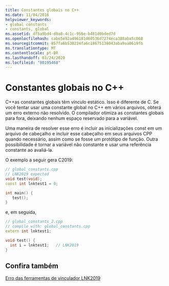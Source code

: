 ```yaml
---
title: Constantes globais no C++
ms.date: 11/04/2016
helpviewer_keywords:
- global constants
- constants, global
ms.assetid: df5a9bd4-d0a8-4c1c-956e-b481d0bded7d
ms.openlocfilehash: cabe5e92a496181d60536d7274eca388aba5c068
ms.sourcegitcommit: 857fa6b530224fa6c18675138043aba9aa0619fb
ms.translationtype: MT
ms.contentlocale: pt-BR
ms.lasthandoff: 03/24/2020
ms.locfileid: "80195468"
---
```

# <a name="global-constants-in-c"></a>Constantes globais no C++

C++as constantes globais têm vínculo estático. Isso é diferente de C. Se você tentar usar uma constante global no C++ em vários arquivos, obterá um erro externo não resolvido. O compilador otimiza as constantes globais para fora, deixando nenhum espaço reservado para a variável.

Uma maneira de resolver esse erro é incluir as inicializações const em um arquivo de cabeçalho e incluir esse cabeçalho em seus arquivos CPP quando necessário, assim como se fosse um protótipo de função. Outra possibilidade é tornar a variável não constante e usar uma referência constante ao avaliá-la.

O exemplo a seguir gera C2019:

```cpp
// global_constants.cpp
// LNK2019 expected
void test(void);
const int lnktest1 = 0;

int main() {
   test();
}
```

e, em seguida,

```cpp
// global_constants_2.cpp
// compile with: global_constants.cpp
extern int lnktest1;

void test() {
  int i = lnktest1;   // LNK2019
}
```

## <a name="see-also"></a>Confira também

[Erro das ferramentas de vinculador LNK2019](../../error-messages/tool-errors/linker-tools-error-lnk2019.md)
